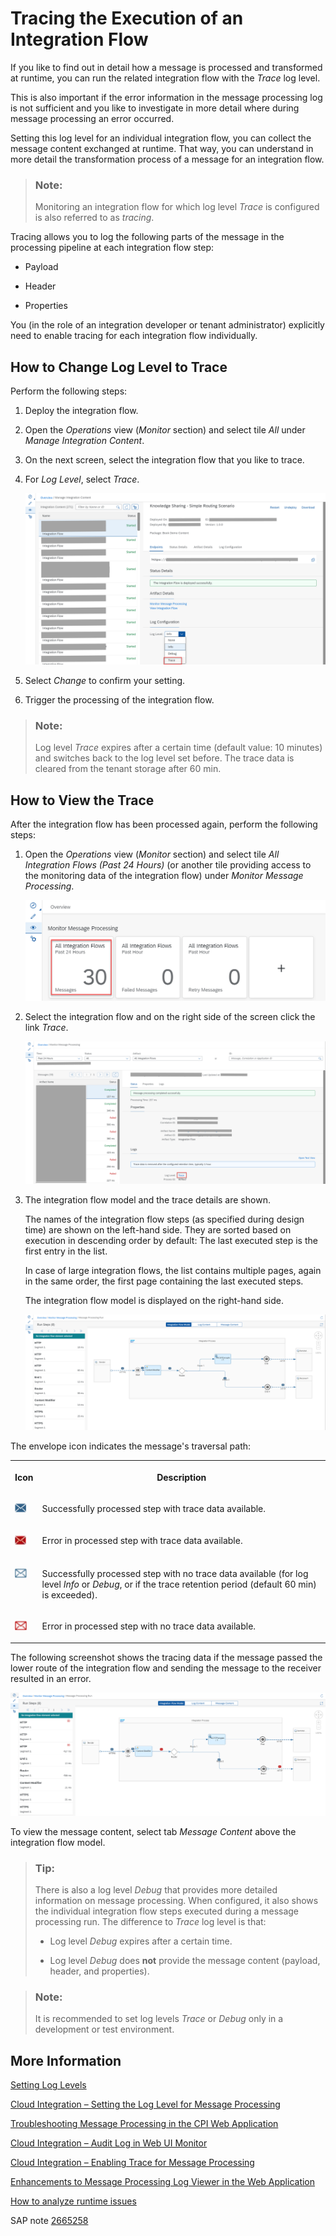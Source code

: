 <!-- loio4ec27d358d844c96b3ae11febd440eac -->

# Tracing the Execution of an Integration Flow

If you like to find out in detail how a message is processed and transformed at runtime, you can run the related integration flow with the *Trace* log level.

This is also important if the error information in the message processing log is not sufficient and you like to investigate in more detail where during message processing an error occurred.

Setting this log level for an individual integration flow, you can collect the message content exchanged at runtime. That way, you can understand in more detail the transformation process of a message for an integration flow.

> ### Note:  
> Monitoring an integration flow for which log level *Trace* is configured is also referred to as *tracing*.

Tracing allows you to log the following parts of the message in the processing pipeline at each integration flow step:

-   Payload

-   Header

-   Properties


You \(in the role of an integration developer or tenant administrator\) explicitly need to enable tracing for each integration flow individually.



<a name="loio4ec27d358d844c96b3ae11febd440eac__section_ugq_kwt_rnb"/>

## How to Change Log Level to Trace

Perform the following steps:

1.  Deploy the integration flow.

2.  Open the *Operations* view \(*Monitor* section\) and select tile *All* under *Manage Integration Content*.

3.  On the next screen, select the integration flow that you like to trace.

4.  For *Log Level*, select *Trace*.

    ![](images/Trace_2_479aac2.png)

5.  Select *Change* to confirm your setting.
6.  Trigger the processing of the integration flow.


> ### Note:  
> Log level *Trace* expires after a certain time \(default value: 10 minutes\) and switches back to the log level set before. The trace data is cleared from the tenant storage after 60 min.



<a name="loio4ec27d358d844c96b3ae11febd440eac__section_t3m_5zt_rnb"/>

## How to View the Trace

After the integration flow has been processed again, perform the following steps:

1.  Open the *Operations* view \(*Monitor* section\) and select tile *All Integration Flows \(Past 24 Hours\)* \(or another tile providing access to the monitoring data of the integration flow\) under *Monitor Message Processing*.

    ![](images/Trace_3_5abd747.png)

2.  Select the integration flow and on the right side of the screen click the link *Trace*.

    ![](images/Trace_4_88178b5.png)

3.  The integration flow model and the trace details are shown.

    The names of the integration flow steps \(as specified during design time\) are shown on the left-hand side. They are sorted based on execution in descending order by default: The last executed step is the first entry in the list.

    In case of large integration flows, the list contains multiple pages, again in the same order, the first page containing the last executed steps.

    The integration flow model is displayed on the right-hand side.

    ![](images/Trace_5_8b0b55f.png)


The envelope icon indicates the message's traversal path:


<table>
<tr>
<th valign="top">

Icon



</th>
<th valign="top">

Description



</th>
</tr>
<tr>
<td valign="top">

![](images/TraceIcon1_651cb3c.png)



</td>
<td valign="top">

Successfully processed step with trace data available.



</td>
</tr>
<tr>
<td valign="top">

![](images/TraceIcon2_4d61abc.png)



</td>
<td valign="top">

Error in processed step with trace data available.



</td>
</tr>
<tr>
<td valign="top">

![](images/TraceIcon3_553cfe0.png)



</td>
<td valign="top">

Successfully processed step with no trace data available \(for log level *Info* or *Debug*, or if the trace retention period \(default 60 min\) is exceeded\).



</td>
</tr>
<tr>
<td valign="top">

![](images/TraceIcon4_c2ba836.png)



</td>
<td valign="top">

Error in processed step with no trace data available.



</td>
</tr>
</table>

The following screenshot shows the tracing data if the message passed the lower route of the integration flow and sending the message to the receiver resulted in an error.

![](images/Tracing_6_a25279c.png)

To view the message content, select tab *Message Content* above the integration flow model.

> ### Tip:  
> There is also a log level *Debug* that provides more detailed information on message processing. When configured, it also shows the individual integration flow steps executed during a message processing run. The difference to *Trace* log level is that:
> 
> -   Log level *Debug* expires after a certain time.
> 
> -   Log level *Debug* does **not** provide the message content \(payload, header, and properties\).

> ### Note:  
> It is recommended to set log levels *Trace* or *Debug* only in a development or test environment.



<a name="loio4ec27d358d844c96b3ae11febd440eac__section_pfd_s25_rnb"/>

## More Information

[Setting Log Levels](setting-log-levels-4e6d3fc.md)

[Cloud Integration – Setting the Log Level for Message Processing](https://blogs.sap.com/2017/06/22/cloud-integration-setting-the-log-level-for-message-processing/)

[Troubleshooting Message Processing in the CPI Web Application](https://blogs.sap.com/2018/03/13/troubleshooting-message-processing-in-the-cpi-web-application/)

[Cloud Integration – Audit Log in Web UI Monitor](https://blogs.sap.com/2017/08/21/cloud-integration-audit-log-in-web-ui-monitor/)

[Cloud Integration – Enabling Trace for Message Processing](https://blogs.sap.com/2018/01/21/cloud-integration-enabling-trace-for-message-processing/)

[Enhancements to Message Processing Log Viewer in the Web Application](https://blogs.sap.com/2018/04/10/enhancements-to-message-processing-log-viewer-in-the-web-application/)

[How to analyze runtime issues](https://ga.support.sap.com/dtp/viewer/#/tree/2237/actions/28748:28795:33130)

SAP note [2665258](https://launchpad.support.sap.com/#/notes/2665258)

